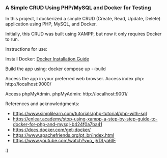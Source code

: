 <h3>A Simple CRUD Using PHP/MySQL and Docker for Testing</h3>

In this project, I dockerized a simple CRUD (Create, Read, Update, Delete) application using PHP, MySQL, and Docker.

Initially, this CRUD was built using XAMPP, but now it only requires Docker to run.

Instructions for use:

Install Docker: [Docker Installation Guide](https://docs.docker.com/get-docker/)

Build the app using: docker compose up --build

Access the app in your preferred web browser. Access index.php: http://localhost:9000/

Access phpMyAdmin. phpMyAdmin: http://localhost:9001/

References and acknowledgments:
- https://www.simplilearn.com/tutorials/php-tutorial/php-with-sql
- https://enlear.academy/stop-using-xampp-a-step-by-step-guide-to-docker-for-php-and-mysql-b424f0a7ba41
- https://docs.docker.com/get-docker/
- https://www.apachefriends.org/pt_br/index.html
- https://www.youtube.com/watch?v=o_jVDLya6IE

:)
